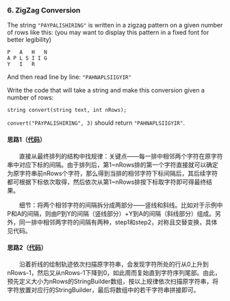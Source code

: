 ### 6. ZigZag Conversion

The string `"PAYPALISHIRING"` is written in a zigzag pattern on a given number of rows like this: (you may want to display this pattern in a fixed font for better legibility)

```
P   A   H   N
A P L S I I G
Y   I   R

```

And then read line by line: `"PAHNAPLSIIGYIR"`

Write the code that will take a string and make this conversion given a number of rows:

```
string convert(string text, int nRows);
```

`convert("PAYPALISHIRING", 3)` should return `"PAHNAPLSIIGYIR"`.

#### 思路1（[代码](https://github.com/sherlockyb/LeetCode/blob/master/src/main/java/org/sherlockyb/leetcode/string/zigZagConversion/Solution.java)）

  直接从最终排列的结构中找规律：关键点——每一排中相邻两个字符在原字符串中对应下标的间隔。由于排列后，第1~nRows排的第一个字符直接就可以确定为原字符串前nRows个字符，那么得到当排的相邻字符下标间隔后，其后续字符都可根据下标依次取得，然后依次从第1~nRows排按下标取字符即可得最终结果。

  细节：将两个相邻字符的间隔拆分成两部分——竖线和斜线。比如对于示例中P和A的间隔，则由P到Y的间隔（竖线部分）+Y到A的间隔（斜线部分）组成。另外，同一排中相邻两字符的间隔有两种，step1和step2，对称且交替变换，具体见代码。

#### 思路2（[代码](https://github.com/sherlock-y/LeetCode/blob/master/src/main/java/org/sherlocky/leetcode/string/zigZagConversion/SolutionB.java)）

  沿着折线的绘制轨迹依次扫描原字符串，会发现字符所处的行从0上升到nRows-1，然后又从nRows-1下降到0，如此周而复始直到字符序列尾部。由此，预先定义大小为nRows的StringBuilder数组，按以上规律依次扫描原字符串，将字符放置对应行的StringBuilder，最后将数组中的若干字符串拼接即可。